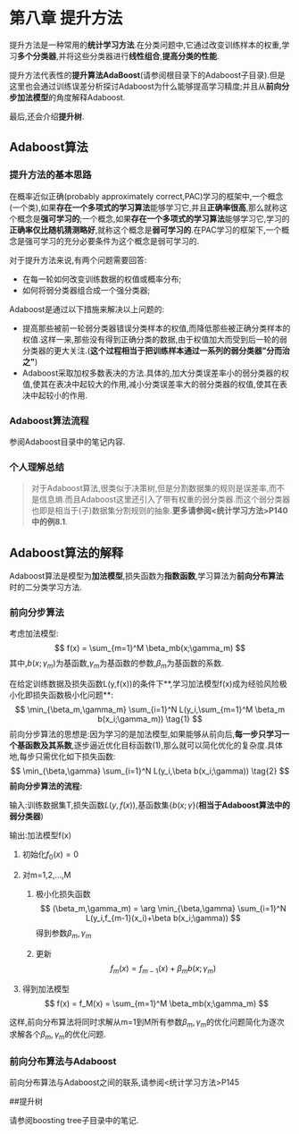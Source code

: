 # 第八章 提升方法

提升方法是一种常用的**统计学习方法**.在分类问题中,它通过改变训练样本的权重,学习**多个分类器**,并将这些分类器进行**线性组合**,**提高分类的性能**.

提升方法代表性的**提升算法AdaBoost**(请参阅根目录下的Adaboost子目录).但是这里也会通过训练误差分析探讨Adaboost为什么能够提高学习精度;并且从**前向分步加法模型**的角度解释Adaboost.

最后,还会介绍**提升树**.

## Adaboost算法

### 提升方法的基本思路

在概率近似正确(probably approximately correct,PAC)学习的框架中,一个概念(一个类),如果**存在一个多项式的学习算法**能够学习它,并且**正确率很高**,那么就称这个概念是**强可学习的**;一个概念,如果**存在一个多项式的学习算法**能够学习它,学习的**正确率仅比随机猜测略好**,就称这个概念是**弱可学习的**.在PAC学习的框架下,一个概念是强可学习的充分必要条件为这个概念是弱可学习的.

对于提升方法来说,有两个问题需要回答:

- 在每一轮如何改变训练数据的权值或概率分布;
- 如何将弱分类器组合成一个强分类器;

Adaboost是通过以下措施来解决以上问题的:

- 提高那些被前一轮弱分类器错误分类样本的权值,而降低那些被正确分类样本的权值.这样一来,那些没有得到正确分类的数据,由于权值加大而受到后一轮的弱分类器的更大关注.(**这个过程相当于把训练样本通过一系列的弱分类器"分而治之"**)
- Adaboost采取加权多数表决的方法.具体的,加大分类误差率小的弱分类器的权值,使其在表决中起较大的作用,减小分类误差率大的弱分类器的权值,使其在表决中起较小的作用.

### Adaboost算法流程

参阅Adaboost目录中的笔记内容.

### 个人理解总结

> 对于Adaboost算法,很类似于决策树,但是分割数据集的规则是误差率,而不是信息熵.而且Adaboost这里还引入了带有权重的弱分类器.而这个弱分类器也即是相当于(子)数据集分割规则的抽象.**更多请参阅<统计学习方法>P140中的例8.1**.

## Adaboost算法的解释

Adaboost算法是模型为**加法模型**,损失函数为**指数函数**,学习算法为**前向分布算法**时的二分类学习方法.

### 前向分步算法

考虑加法模型:
$$
f(x) = \sum_{m=1}^M \beta_mb(x;\gamma_m)
$$
其中,$b(x;\gamma_m)$为基函数,$\gamma_m$为基函数的参数,$\beta_m$为基函数的系数.

在给定训练数据及损失函数L(y,f(x))的条件下**,学习加法模型f(x)成为经验风险极小化即损失函数极小化问题**:
$$
\min_{\beta_m,\gamma_m} \sum_{i=1}^N L(y_i,\sum_{m=1}^M \beta_m b(x_i;\gamma_m)) \tag{1}
$$
前向分步算法的思想是:因为学习的是加法模型,如果能够从前向后,**每一步只学习一个基函数及其系数**,逐步逼近优化目标函数(1),那么就可以简化优化的复杂度.具体地,每步只需优化如下损失函数:
$$
\min_{\beta,\gamma} \sum_{i=1}^N L(y_i,\beta b(x_i;\gamma)) \tag{2}
$$
**前向分步算法的流程:**

输入:训练数据集T,损失函数$L(y,f(x))$,基函数集$\{b(x;\gamma\}$(**相当于Adaboost算法中的弱分类器**)

输出:加法模型f(x)

1. 初始化$f_0(x)=0$

2. 对m=1,2,...,M

   1. 极小化损失函数
      $$
      (\beta_m,\gamma_m) = \arg \min_{\beta,\gamma} \sum_{i=1}^N L(y_i,f_{m-1}(x_i)+\beta b(x_i;\gamma))
      $$
      得到参数$\beta_m,\gamma_m$

   2. 更新
      $$
      f_m(x) = f_{m-1}(x) + \beta_mb(x;\gamma_m)
      $$

3. 得到加法模型
   $$
   f(x) = f_M(x) = \sum_{m=1}^M \beta_mb(x;\gamma_m)
   $$



这样,前向分布算法将同时求解从m=1到M所有参数$\beta_m,\gamma_m$的优化问题简化为逐次求解各个$\beta_m,\gamma_m$的优化问题.

### 前向分布算法与Adaboost

前向分布算法与Adaboost之间的联系,请参阅<统计学习方法>P145

##提升树

请参阅boosting tree子目录中的笔记.